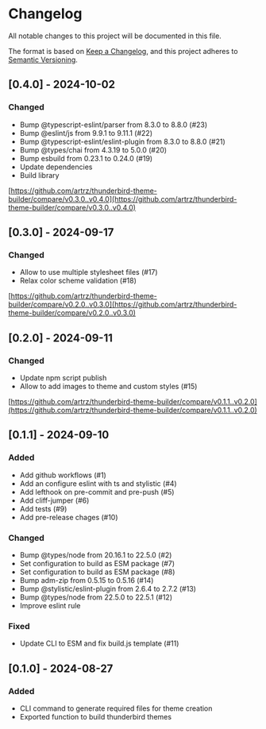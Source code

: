 # Changelog

All notable changes to this project will be documented in this file.

The format is based on [Keep a Changelog](https://keepachangelog.com/en/1.1.0/),
and this project adheres to [Semantic Versioning](https://semver.org/spec/v2.0.0.html).

## [0.4.0] - 2024-10-02

### Changed

- Bump @typescript-eslint/parser from 8.3.0 to 8.8.0 (#23)
- Bump @eslint/js from 9.9.1 to 9.11.1 (#22)
- Bump @typescript-eslint/eslint-plugin from 8.3.0 to 8.8.0 (#21)
- Bump @types/chai from 4.3.19 to 5.0.0 (#20)
- Bump esbuild from 0.23.1 to 0.24.0 (#19)
- Update dependencies
- Build library

[https://github.com/artrz/thunderbird-theme-builder/compare/v0.3.0..v0.4.0](https://github.com/artrz/thunderbird-theme-builder/compare/v0.3.0..v0.4.0)

## [0.3.0] - 2024-09-17

### Changed

- Allow to use multiple stylesheet files (#17)
- Relax color scheme validation (#18)

[https://github.com/artrz/thunderbird-theme-builder/compare/v0.2.0..v0.3.0](https://github.com/artrz/thunderbird-theme-builder/compare/v0.2.0..v0.3.0)

## [0.2.0] - 2024-09-11

### Changed

- Update npm script publish
- Allow to add images to theme and custom styles (#15)

[https://github.com/artrz/thunderbird-theme-builder/compare/v0.1.1..v0.2.0](https://github.com/artrz/thunderbird-theme-builder/compare/v0.1.1..v0.2.0)

## [0.1.1] - 2024-09-10

### Added

- Add github workflows (#1)
- Add an configure eslint with ts and stylistic (#4)
- Add lefthook on pre-commit and pre-push (#5)
- Add cliff-jumper (#6)
- Add tests (#9)
- Add pre-release chages (#10)

### Changed

- Bump @types/node from 20.16.1 to 22.5.0 (#2)
- Set configuration to build as ESM package (#7)
- Set configuration to build as ESM package (#8)
- Bump adm-zip from 0.5.15 to 0.5.16 (#14)
- Bump @stylistic/eslint-plugin from 2.6.4 to 2.7.2 (#13)
- Bump @types/node from 22.5.0 to 22.5.1 (#12)
- Improve eslint rule

### Fixed

- Update CLI to ESM and fix build.js template (#11)


## [0.1.0] - 2024-08-27

### Added

- CLI command to generate required files for theme creation
- Exported function to build thunderbird themes
